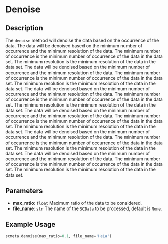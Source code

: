 # Denoise

## Description

The `denoise` method will denoise the data based on the occurrence of the data. The data will be denoised based on the minimum number of occurrence and the minimum resolution of the data. The minimum number of occurrence is the minimum number of occurrence of the data in the data set. The minimum resolution is the minimum resolution of the data in the data set. The data will be denoised based on the minimum number of occurrence and the minimum resolution of the data. The minimum number of occurrence is the minimum number of occurrence of the data in the data set. The minimum resolution is the minimum resolution of the data in the data set. The data will be denoised based on the minimum number of occurrence and the minimum resolution of the data. The minimum number of occurrence is the minimum number of occurrence of the data in the data set. The minimum resolution is the minimum resolution of the data in the data set. The data will be denoised based on the minimum number of occurrence and the minimum resolution of the data. The minimum number of occurrence is the minimum number of occurrence of the data in the data set. The minimum resolution is the minimum resolution of the data in the data set. The data will be denoised based on the minimum number of occurrence and the minimum resolution of the data. The minimum number of occurrence is the minimum number of occurrence of the data in the data set. The minimum resolution is the minimum resolution of the data in the data set. The data will be denoised based on the minimum number of occurrence and the minimum resolution of the data. The minimum number of occurrence is the minimum number of occurrence of the data in the data set. The minimum resolution is the minimum resolution of the data in the data set.

## Parameters

- **max_ratio**: `float` Maximum ratio of the data to be considered.
- **file_name**: `str` The name of the `SCData` to be processed, default is `None`.

## Example Usage

```python
scmeta.denoise(max_ratio=0.1, file_name='HeLa')
```

